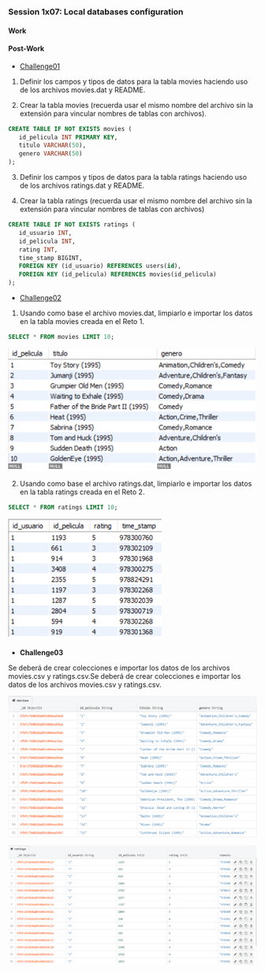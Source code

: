 ### Session 1x07: Local databases configuration

#### Work

#### Post-Work
* [Challenge01](Challenge01.sql)

1. Definir los campos y tipos de datos para la tabla movies haciendo uso de los archivos movies.dat y README.

2. Crear la tabla movies (recuerda usar el mismo nombre del archivo sin la extensión para vincular nombres de tablas con archivos).

```SQL
CREATE TABLE IF NOT EXISTS movies (
   id_pelicula INT PRIMARY KEY,
   titulo VARCHAR(50),
   genero VARCHAR(50)
);
```

3. Definir los campos y tipos de datos para la tabla ratings haciendo uso de los archivos ratings.dat y README.

4. Crear la tabla ratings (recuerda usar el mismo nombre del archivo sin la extensión para vincular nombres de tablas con archivos)

```SQL
CREATE TABLE IF NOT EXISTS ratings (
   id_usuario INT,
   id_pelicula INT,
   rating INT,
   time_stamp BIGINT,
   FOREIGN KEY (id_usuario) REFERENCES users(id),
   FOREIGN KEY (id_pelicula) REFERENCES movies(id_pelicula)
);
```

* [Challenge02](Challenge02.sql)
1. Usando como base el archivo movies.dat, limpiarlo e importar los datos en la tabla movies creada en el Reto 1.

```SQL
SELECT * FROM movies LIMIT 10;
```

![](movies_uploaded_workbench.png)

2. Usando como base el archivo ratings.dat, limpiarlo e importar los datos en la tabla ratings creada en el Reto 2.

```SQL
SELECT * FROM ratings LIMIT 10;
```

![](ratings_uploaded_workbench.png)

* **Challenge03**

Se deberá de crear colecciones e importar los datos de los archivos movies.csv y ratings.csv.Se deberá de crear colecciones e importar los datos de los archivos movies.csv y ratings.csv.

![](movies_uploaded_compass.png)

![](ratings_uploaded_compass.png)
